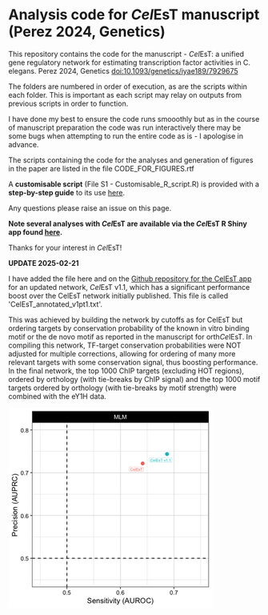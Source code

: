 # Analysis code for *Cel*EsT manuscript (Perez 2024, Genetics)

This repository contains the code for the manuscript - *Cel*EsT: a unified gene regulatory network for estimating transcription factor activities in C. elegans. Perez 2024, Genetics [doi:10.1093/genetics/iyae189/7929675](https://academic.oup.com/genetics/advance-article/doi/10.1093/genetics/iyae189/7929675)

The folders are numbered in order of execution, as are the scripts within each folder. This is important as each script may relay on outputs from previous scripts in order to function.

I have done my best to ensure the code runs smooothly but as in the course of manuscript preparation the code was run interactively there may be some bugs when attempting to run the entire code as is - I apologise in advance.

The scripts containing the code for the analyses and generation of figures in the paper are listed in the file CODE_FOR_FIGURES.rtf

A **customisable script** (File S1 - Customisable_R_script.R) is provided with a **step-by-step guide** to its use [here](https://www.protocols.io/view/customisable-differential-tf-activity-estimation-f-81wgbze3ogpk/v1).

Any questions please raise an issue on this page.

**Note several analyses with *Cel*EsT are available via the *Cel*EsT R Shiny app found [here](github.com/IBMB-MFP/CelEsT-app).**

Thanks for your interest in *Cel*EsT!

**UPDATE 2025-02-21**

I have added the file here and on the [Github repository for the CelEsT app](github.com/IBMB-MFP/CelEsT-app) for an updated network, *Cel*EsT v1.1, which has a significant performance boost over the CelEsT network initially published. This file is called 'CelEsT_annotated_v1pt1.txt'.

This was achieved by building the network by cutoffs as for CelEsT but ordering targets by conservation probability of the known in vitro binding motif or the de novo motif as reported in the manuscript for orth*Ce*lEsT. In compiling this network, TF-target conservation probabilities were NOT adjusted for multiple corrections, allowing for ordering of many more relevant targets with some conservation signal, thus boosting performance. In the final network, the top 1000 ChIP targets (excluding HOT regions), ordered by orthology (with tie-breaks by ChIP signal) and the top 1000 motif targets ordered by orthology (with tie-breaks by motif strength) were combined with the eY1H data.

![](CelEsTv1.1.png)
